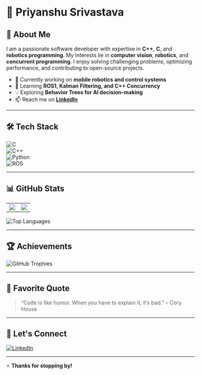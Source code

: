 # 💫 Priyanshu Srivastava  

## 🚀 About Me  
I am a passionate software developer with expertise in **C++**, **C**, and **robotics programming**. My interests lie in **computer vision**, **robotics**, and **concurrent programming**. I enjoy solving challenging problems, optimizing performance, and contributing to open-source projects.

- 🔭 Currently working on **mobile robotics and control systems**  
- 🌱 Learning **ROS1, Kalman Filtering, and C++ Concurrency**  
- 💡 Exploring **Behavior Trees for AI decision-making**  
- 📫 Reach me on **[LinkedIn](https://www.linkedin.com/in/priyanshu-srivastava-29486b206/)**  

---

## 🛠️ Tech Stack  
![C](https://img.shields.io/badge/C-%2300599C.svg?style=for-the-badge&logo=c&logoColor=white)  
![C++](https://img.shields.io/badge/C%2B%2B-%2300599C.svg?style=for-the-badge&logo=c%2B%2B&logoColor=white)  
![Python](https://img.shields.io/badge/Python-%2314354C.svg?style=for-the-badge&logo=python&logoColor=white)  
![ROS](https://img.shields.io/badge/ROS-%230A0A0A.svg?style=for-the-badge&logo=ros&logoColor=white)  

---

## 📊 GitHub Stats  
<table>
  <tr>
    <td>
      <img src="https://github-readme-stats.vercel.app/api?username=priyanshu28012002&theme=dark&hide_border=false&show_icons=true&count_private=true" />
    </td>
    <td>
      <img src="https://github-readme-streak-stats.herokuapp.com/?user=priyanshu28012002&theme=dark&hide_border=false" />
    </td>
  </tr>
</table>

![Top Languages](https://github-readme-stats.vercel.app/api/top-langs/?username=priyanshu28012002&theme=dark&hide_border=false&layout=compact)

---

## 🏆 Achievements  
![GitHub Trophies](https://github-profile-trophy.vercel.app/?username=priyanshu28012002&theme=radical&no-frame=false&no-bg=true&margin-w=4)

---

## 📖 Favorite Quote  
> “Code is like humor. When you have to explain it, it’s bad.” – Cory House  

---

## 🔗 Let's Connect  
[![LinkedIn](https://img.shields.io/badge/LinkedIn-%230077B5.svg?logo=linkedin&logoColor=white)](https://www.linkedin.com/in/priyanshu-srivastava-29486b206/)  

---

⭐ **Thanks for stopping by!**  
